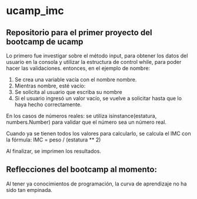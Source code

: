 # ucamp_imc
## Repositorio para el primer proyecto del bootcamp de ucamp

Lo primero fue investigar sobre el método input, para obtener los datos del usuario en la consola y utilizar la estructura de control while, para poder hacer las validaciones. entonces, en el ejemplo de nombre:

1. Se crea una variable vacía con el nombre nombre.
2. Mientras nombre, esté vacío:
3. Se solicita al usuario que escriba su nombre
4. Si el usuario ingresó un valor vacío, se vuelve a solicitar hasta que lo haya hecho correctamente.

En los casos de números reales: se utiliza isinstance(estatura, numbers.Number) para validar que el número sea un número real. 

Cuando ya se tienen todos los valores para calcularlo, se calcula el IMC con la fórmula: IMC = peso / (estatura  ** 2)

Al finalizar, se imprimen los resultados.

## Reflecciones del bootcamp al momento:

Al tener ya conocimientos de programación, la curva de aprendizaje no ha sido tan empinada.
